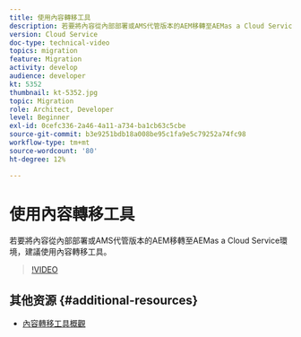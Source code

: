 ```yaml
---
title: 使用內容轉移工具
description: 若要將內容從內部部署或AMS代管版本的AEM移轉至AEMas a Cloud Service環境，建議使用內容轉移工具。
version: Cloud Service
doc-type: technical-video
topics: migration
feature: Migration
activity: develop
audience: developer
kt: 5352
thumbnail: kt-5352.jpg
topic: Migration
role: Architect, Developer
level: Beginner
exl-id: 0cefc336-2a46-4a11-a734-ba1cb63c5cbe
source-git-commit: b3e9251bdb18a008be95c1fa9e5c79252a74fc98
workflow-type: tm+mt
source-wordcount: '80'
ht-degree: 12%

---
```


# 使用內容轉移工具

若要將內容從內部部署或AMS代管版本的AEM移轉至AEMas a Cloud Service環境，建議使用內容轉移工具。

>[!VIDEO](https://video.tv.adobe.com/v/35460?quality=12&learn=on)

## 其他资源 {#additional-resources}

* [內容轉移工具概觀](https://experienceleague.adobe.com/docs/experience-manager-cloud-service/moving/cloud-migration/content-transfer-tool/overview-content-transfer-tool.html)
